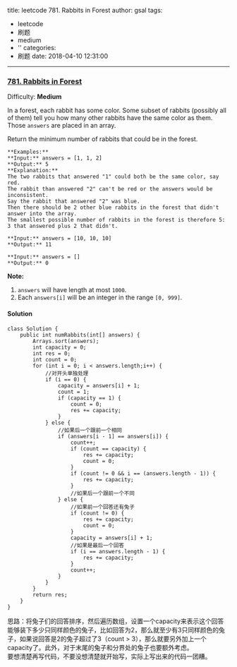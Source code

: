 title: leetcode 781. Rabbits in Forest
author: gsal
tags:
  - leetcode
  - 刷题
  - medium
  - ''
categories:
  - 刷题
date: 2018-04-10 12:31:00
---
### [781\. Rabbits in Forest](https://leetcode.com/problems/rabbits-in-forest/description/)

Difficulty: **Medium**



In a forest, each rabbit has some color. Some subset of rabbits (possibly all of them) tell you how many other rabbits have the same color as them. Those `answers` are placed in an array.

Return the minimum number of rabbits that could be in the forest.
<!--more-->
```
**Examples:**
**Input:** answers = [1, 1, 2]
**Output:** 5
**Explanation:**
The two rabbits that answered "1" could both be the same color, say red.
The rabbit than answered "2" can't be red or the answers would be inconsistent.
Say the rabbit that answered "2" was blue.
Then there should be 2 other blue rabbits in the forest that didn't answer into the array.
The smallest possible number of rabbits in the forest is therefore 5: 3 that answered plus 2 that didn't.

**Input:** answers = [10, 10, 10]
**Output:** 11

**Input:** answers = []
**Output:** 0
```

**Note:**

1.  `answers` will have length at most `1000`.
2.  Each `answers[i]` will be an integer in the range `[0, 999]`.



#### Solution
```
class Solution {
    public int numRabbits(int[] answers) {
        Arrays.sort(answers);
        int capacity = 0;
        int res = 0;
        int count = 0;
        for (int i = 0; i < answers.length;i++) {
            //对开头单独处理
            if (i == 0) {
                capacity = answers[i] + 1;
                count = 1;
                if (capacity == 1) {
                    count = 0;
                    res += capacity;
                }
            } else {
                //如果后一个跟前一个相同
                if (answers[i - 1] == answers[i]) {
                    count++;
                    if (count == capacity) {
                        res += capacity;
                        count = 0;
                    }
                    if (count != 0 && i == (answers.length - 1)) {
                        res += capacity;
                    }
                    //如果后一个跟前一个不同
                } else {
                    //如果前一个回答还有兔子
                    if (count != 0) {
                        res += capacity;
                        count = 0;
                    }
                    capacity = answers[i] + 1;
                    //如果是最后一个回答
                    if (i == answers.length - 1) {
                        res += capacity;
                    }
                    count++;
                }
            }
        }
        return res;
    }
}
```
思路：将兔子们的回答排序，然后遍历数组，设置一个capacity来表示这个回答能够装下多少只同样颜色的兔子，比如回答为2，那么就至少有3只同样颜色的兔子，如果说回答是2的兔子超过了3（count > 3），那么就要另外加上一个capacity了。此外，对于末尾的兔子和分界处的兔子也要额外考虑。  
要想清楚再写代码，不要没想清楚就开始写，实际上写出来的代码一团糟。